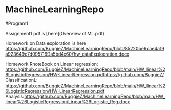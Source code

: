 # MachineLearningRepo


#Program1

Assignment1 pdf is [here](Overview of ML.pdf)


Homework on Data exploration is here https://github.com/BuggieZ/MachineLearningRepo/blob/85220be6cae4a19a923649c7d0957169a5bd4c60/hw_dataExplooration.docx


Homework RnoteBook on 
Linear regression: https://github.com/BuggieZ/MachineLearningRepo/blob/main/HW_linear%26LogisticRegression/HW-LinearRegression.pdfhttps://github.com/BuggieZ/
ClassificationL: https://github.com/BuggieZ/MachineLearningRepo/blob/main/HW_linear%26LogisticRegression/HW-LinearRegression.pdf
Analysis:https://github.com/BuggieZ/MachineLearningRepo/blob/main/HW_linear%26LogisticRegression/Linear%26Logistic_Reg.docx

